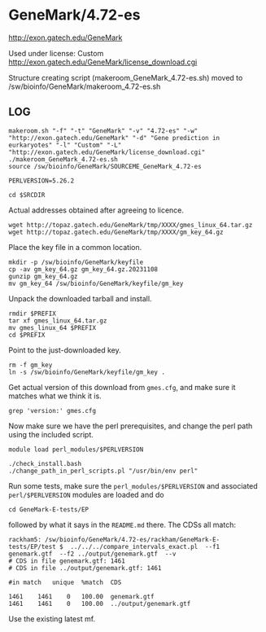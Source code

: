 GeneMark/4.72-es
================

<http://exon.gatech.edu/GeneMark>

Used under license:
Custom
<http://exon.gatech.edu/GeneMark/license_download.cgi>

Structure creating script (makeroom_GeneMark_4.72-es.sh) moved to /sw/bioinfo/GeneMark/makeroom_4.72-es.sh

LOG
---

    makeroom.sh "-f" "-t" "GeneMark" "-v" "4.72-es" "-w" "http://exon.gatech.edu/GeneMark" "-d" "Gene prediction in eurkaryotes" "-l" "Custom" "-L" "http://exon.gatech.edu/GeneMark/license_download.cgi"
    ./makeroom_GeneMark_4.72-es.sh
    source /sw/bioinfo/GeneMark/SOURCEME_GeneMark_4.72-es

    PERLVERSION=5.26.2

    cd $SRCDIR

Actual addresses obtained after agreeing to licence.

    wget http://topaz.gatech.edu/GeneMark/tmp/XXXX/gmes_linux_64.tar.gz
    wget http://topaz.gatech.edu/GeneMark/tmp/XXXX/gm_key_64.gz

Place the key file in a common location.

    mkdir -p /sw/bioinfo/GeneMark/keyfile
    cp -av gm_key_64.gz gm_key_64.gz.20231108
    gunzip gm_key_64.gz 
    mv gm_key_64 /sw/bioinfo/GeneMark/keyfile/gm_key

Unpack the downloaded tarball and install.

    rmdir $PREFIX
    tar xf gmes_linux_64.tar.gz 
    mv gmes_linux_64 $PREFIX
    cd $PREFIX

Point to the just-downloaded key.

    rm -f gm_key
    ln -s /sw/bioinfo/GeneMark/keyfile/gm_key .

Get actual version of this download from `gmes.cfg`, and make sure it matches what we think it is.

    grep 'version:' gmes.cfg

Now make sure we have the perl prerequisites, and change the perl path using the included script.

    module load perl_modules/$PERLVERSION

    ./check_install.bash 
    ./change_path_in_perl_scripts.pl "/usr/bin/env perl"

Run some tests, make sure the `perl_modules/$PERLVERSION` and associated `perl/$PERLVERSION` modules are loaded and do

    cd GeneMark-E-tests/EP

followed by what it says in the `README.md` there.  The CDSs all match:

    rackham5: /sw/bioinfo/GeneMark/4.72-es/rackham/GeneMark-E-tests/EP/test $  ../../../compare_intervals_exact.pl  --f1 genemark.gtf  --f2 ../output/genemark.gtf  --v
    # CDS in file genemark.gtf: 1461
    # CDS in file ../output/genemark.gtf: 1461

    #in match   unique  %match  CDS

    1461    1461    0   100.00  genemark.gtf
    1461    1461    0   100.00  ../output/genemark.gtf


Use the existing latest mf.

